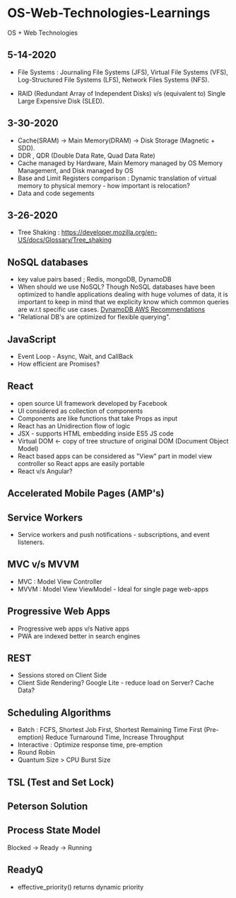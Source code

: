 # OS-Web-Technologies-Learnings
OS + Web Technologies
## 5-14-2020
- File Systems : Journaling File Systems (JFS), Virtual File Systems (VFS), Log-Structured File Systems (LFS), Network Files Systems (NFS). 

- RAID (Redundant Array of Independent Disks) v/s (equivalent to) Single Large Expensive Disk (SLED).

## 3-30-2020
- Cache(SRAM) -> Main Memory(DRAM) -> Disk Storage (Magnetic + SDD).
- DDR , QDR (Double Data Rate, Quad Data Rate)
- Cache managed by Hardware, Main Memory managed by OS Memory Management, and Disk managed by OS
- Base and Limit Registers comparison : Dynamic translation of virtual memory to physical memory - how important is relocation?
- Data and code segements


## 3-26-2020
- Tree Shaking : https://developer.mozilla.org/en-US/docs/Glossary/Tree_shaking

## NoSQL databases
- key value pairs based ; Redis, mongoDB, DynamoDB
- When should we use NoSQL?
  Though NoSQL databases have been optimized to handle applications dealing with huge volumes of data, it is important to keep in mind that we explicity know which common queries are w.r.t specific use cases.
[DynamoDB AWS Recommendations](https://docs.aws.amazon.com/amazondynamodb/latest/developerguide/bp-general-nosql-design.html#bp-general-nosql-design-vs-relational)
- "Relational DB's are optimized for flexible querying".

## JavaScript
- Event Loop - Async, Wait, and CallBack
- How efficient are Promises?

## React
- open source UI framework developed by Facebook
- UI considered as collection of components
- Components are like functions that take Props as input
- React has an Unidirection flow of logic
- JSX - supports HTML embedding inside ES5 JS code
- Virtual DOM <- copy of tree structure of original DOM (Document Object Model)
- React based apps can be considered as "View" part in model view controller so React apps are easily portable
- React v/s Angular?

## Accelerated Mobile Pages (AMP's)

## Service Workers
- Service workers and push notifications - subscriptions, and event listeners.

## MVC v/s MVVM
- MVC : Model View Controller
- MVVM : Model View ViewModel - Ideal for single page web-apps

## Progressive Web Apps
- Progressive web apps v/s Native apps
- PWA are indexed better in search engines

## REST
- Sessions stored on Client Side
- Client Side Rendering? Google Lite - reduce load on Server? Cache Data?

## Scheduling Algorithms
- Batch : FCFS, Shortest Job First, Shortest Remaining Time First (Pre-emption)
  Reduce Turnaround Time, Increase Throughput
- Interactive : Optimize response time, pre-emption  
- Round Robin
- Quantum Size > CPU Burst Size
  

## TSL (Test and Set Lock)

## Peterson Solution

## Process State Model
  Blocked -> Ready -> Running
  
## ReadyQ
- effective_priority() returns dynamic priority
